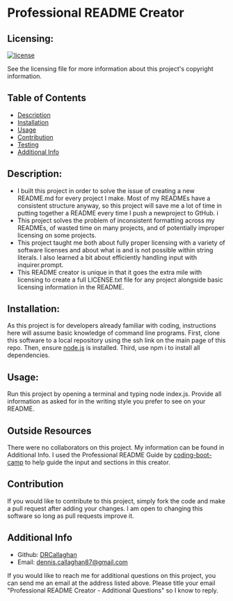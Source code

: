 # Professional README Creator

  ## Licensing:
  [![license](https://img.shields.io/badge/license-MIT_License-blue)](https://shields.io/)

  See the licensing file for more information about this project's copyright information.

  ## Table of Contents
  - [Description](#description)
  - [Installation](#installation)
  - [Usage](#usage)
  - [Contribution](#contribution)
  - [Testing](#testing)
  - [Additional Info](#additional-info)

  ## Description:
  - I built this project in order to solve the issue of creating a new README.md for every project I make. Most of my READMEs have a consistent structure anyway, so this project will save me a lot of time in putting together a README every time I push a newproject to GtHub. i
  - This project solves the problem of inconsistent formatting across my READMEs, of wasted time on many projects, and of potentially improper licensing on some projects.
  - This project taught me both about fully proper licensing with a variety of software licenses and about what is and is not possible within string literals. I also learned a bit about efficiently handling input with inquirer.prompt.
  - This README creator is unique in that it goes the extra mile with licensing to create a full LICENSE.txt file for any project alongside basic licensing information in the README.

  ## Installation:
  As this project is for developers already familiar with coding, instructions here will assume basic knowledge of command line programs. First, clone this software to a local repository using the ssh link on the main page of this repo. Then, ensure [node.js](https://nodejs.org/en/) is installed. Third, use npm i to install all dependencies.

  ## Usage:
  Run this project by opening a terminal and typing node index.js. Provide all information as asked for in the writing style you prefer to see on your README.

  ## Outside Resources
  There were no collaborators on this project. My information can be found in Additional Info.
  I used the Professional README Guide by [coding-boot-camp](https://www.github.com/coding-boot-camp/) to help guide the input and sections in this creator.


  ## Contribution
  If you would like to contribute to this project, simply fork the code and make a pull request after adding your changes. I am open to changing this software so long as pull requests improve it.

  ## Additional Info
  - Github: [DRCallaghan](https://github.com/DRCallaghan)
  - Email: dennis.callaghan87@gmail.com

  If you would like to reach me for additional questions on this project, you can send me an email at the address listed above. Please title your email "Professional README Creator - Additional Questions" so I know to reply.